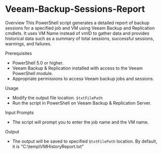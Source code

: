 # Veeam-Backup-Sessions-Report

Overview
This PowerShell script generates a detailed report of backup sessions for a specified job and VM using Veeam Backup and Replication cmdlets. It uses VM Name instead of vmID to gather data and provides historical data such as a summary of total sessions, successful sessions, warnings, and failures.

Prerequisites
  - PowerShell 5.0 or higher.
  - Veeam Backup & Replication installed with access to the Veeam PowerShell module.
  - Appropriate permissions to access Veeam backup jobs and sessions.

Usage
  - Modify the output file location.  `$txtFilePath`
  - Run the script in PowerShell on Veeam Backup & Replication Server.

Input Prompts
  - The script will prompt you to enter the job name and the VM name.

Output
  - The output will be saved to specified `$txtFilePath` location. By default, it is  "C:\temp\VMHistoryReport.txt" 
